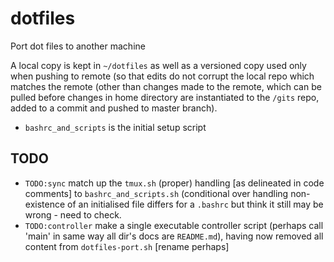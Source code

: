 # dotfiles

Port dot files to another machine

A local copy is kept in `~/dotfiles` as well as a versioned copy used only when pushing to remote (so that edits do not corrupt the local repo which matches the remote (other than changes made to the remote, which can be pulled before changes in home directory are instantiated to the `/gits` repo, added to a commit and pushed to master branch).

- `bashrc_and_scripts` is the initial setup script

## TODO

- `TODO:sync` match up the `tmux.sh` (proper) handling [as delineated in code comments] to `bashrc_and_scripts.sh` (conditional over handling non-existence of an initialised file differs for a `.bashrc` but think it still may be wrong - need to check.
- `TODO:controller` make a single executable controller script (perhaps call 'main' in same way all dir's docs are `README.md`), having now removed all content from `dotfiles-port.sh` [rename perhaps]

